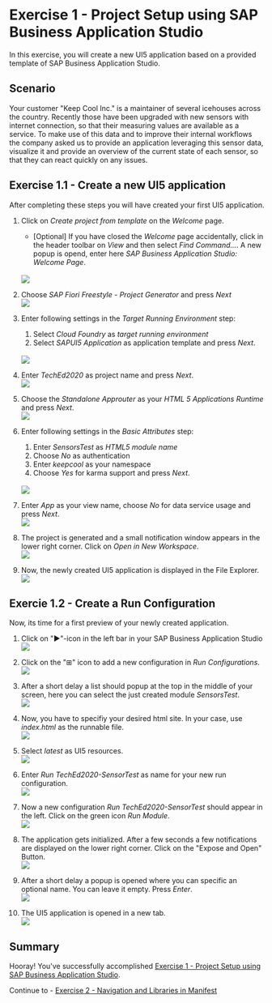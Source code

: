 # Exercise 1 - Project Setup using SAP Business Application Studio

In this exercise, you will create a new UI5 application based on a provided template of SAP Business Application Studio.

## Scenario
Your customer "Keep Cool Inc." is a maintainer of several icehouses across the country. Recently those have been upgraded with new sensors with internet connection, so that their measuring values are available as a service. To make use of this data and to improve their internal workflows the company asked us to provide an application leveraging this sensor data, visualize it and provide an overview of the current state of each sensor, so that they can react quickly on any issues.

## Exercise 1.1 - Create a new UI5 application

After completing these steps you will have created your first UI5 application.

1. Click on *Create project from template* on the *Welcome* page.
    * [Optional] If you have closed the *Welcome* page accidentally, click in the header toolbar on *View* and then select *Find Command...*. A new popup is opend, enter here *SAP Business Application Studio: Welcome Page*.</ul>
<br>![](images/01_01_0010.png)

2. Choose *SAP Fiori Freestyle - Project Generator* and press *Next*
<br>![](images/01_01_0020.png)

3. Enter following settings in the *Target Running Environment* step: 
    1. Select *Cloud Foundry* as *target running environment*
    2. Select *SAPUI5 Application* as application template and press *Next*.</ol>
<br>![](images/01_01_0030.png)<ol>

4. Enter *TechEd2020* as project name and press *Next*.
<br>![](images/01_01_0040.png)

5. Choose the *Standalone Approuter* as your *HTML 5 Applications Runtime* and press *Next*.
<br>![](images/01_01_0050.png)

6. Enter following settings in the *Basic Attributes* step:
    1. Enter *SensorsTest* as *HTML5 module name* 
    2. Choose *No* as authentication
    3. Enter *keepcool* as your namespace
    4. Choose *Yes* for karma support and press *Next*.</ol>
<br>![](images/01_01_0060.png)<ol>

7. Enter *App* as your view name, choose *No* for data service usage and press *Next*.
<br>![](images/01_01_0070.png)

8. The project is generated and a small notification window appears in the lower right corner. Click on *Open in New Workspace*.
<br>![](images/01_01_0080.png)

9. Now, the newly created UI5 application is displayed in the File Explorer.
<br>![](images/01_01_0090.png)

## Exercie 1.2 - Create a Run Configuration
Now, its time for a first preview of your newly created application.

1. Click on "&#9654;"-icon in the left bar in your SAP Business Application Studio
<br>![](images/01_02_0010.png)

2. Click on the "&plusb;" icon to add a new configuration in *Run Configurations*.
<br>![](images/01_02_0020.png)

3. After a short delay a list should popup at the top in the middle of your screen, here you can select the just created module *SensorsTest*.
<br>![](images/01_02_0030.png)

4. Now, you have to specifiy your desired html site. In your case, use *index.html* as the runnable file.
<br>![](images/01_02_0040.png)

5. Select *latest* as UI5 resources.
<br>![](images/01_02_0050.png)

6. Enter *Run TechEd2020-SensorTest* as name for your new run configuration.
<br>![](images/01_02_0060.png)

7. Now a new configuration *Run TechEd2020-SensorTest* should appear in the left. Click on the green icon *Run Module*.
<br>![](images/01_02_0070.png)

8. The application gets initialized. After a few seconds a few notifications are displayed on the lower right corner. Click on the "Expose and Open" Button.
<br>![](images/01_02_0080.png)

9. After a short delay a popup is opened where you can specific an optional name. You can leave it empty. Press *Enter*.
<br>![](images/01_02_0090.png)

10. The UI5 application is opened in a new tab.
<br>![](images/01_02_0100.png)

## Summary
Hooray! You've successfully accomplished [Exercise 1 - Project Setup using SAP Business Application Studio](#exercise-1---project-setup-using-sap-business-applicationsstudio).

Continue to - [Exercise 2 - Navigation and Libraries in Manifest](../ex2/README.md)

